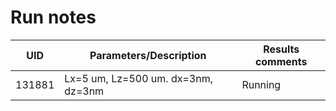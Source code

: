 # Run notes

| UID     | Parameters/Description | Results comments |
--------- | ---------------------- | ---------------- |
131881 | Lx=5 um, Lz=500 um. dx=3nm, dz=3nm | Running |
